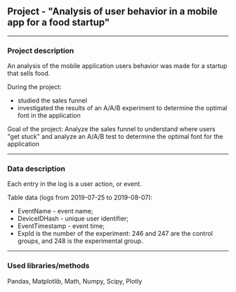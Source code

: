 ## Project - "Analysis of user behavior in a mobile app for a food startup"
___
### Project description
An analysis of the mobile application users behavior was made for a startup that sells food.

During the project:

- studied the sales funnel
- investigated the results of an A/A/B experiment to determine the optimal font in the application

Goal of the project: Analyze the sales funnel to understand where users "get stuck" and analyze an A/A/B test to determine the optimal font for the application
___
### Data description

Each entry in the log is a user action, or event.

Table data (logs from 2019-07-25 to 2019-08-07):
- EventName - event name;
- DeviceIDHash - unique user identifier;
- EventTimestamp - event time;
- ExpId is the number of the experiment: 246 and 247 are the control groups, and 248 is the experimental group.
___
### Used libraries/methods
Pandas, Matplotlib, Math, Numpy, Scipy, Plotly

